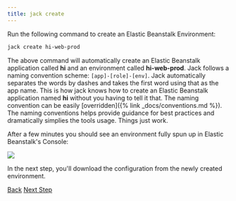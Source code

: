 ```yaml
---
title: jack create
---
```


Run the following command to create an Elastic Beanstalk Environment:

```sh
jack create hi-web-prod
```

The above command will automatically create an Elastic Beanstalk application called **hi** and an environment called **hi-web-prod**.  Jack follows a naming convention scheme: `[app]-[role]-[env]`.  Jack automatically separates the words by dashes and takes the first word using that as the app name.  This is how jack knows how to create an Elastic Beanstalk application named **hi** without you having to tell it that.  The naming convention can be easily [overridden]({% link _docs/conventions.md %}). The naming conventions helps provide guidance for best practices and dramatically simplies the tools usage.  Things just work.

After a few minutes you should see an environment fully spun up in Elastic Beanstalk's Console:

<img src="/img/tutorials/aws-eb-dashboard.png" class="doc-photo" />

In the next step, you'll download the configuration from the newly created environment.

<a class="btn btn-basic" href="{% link _docs/tutorial.md %}">Back</a>
<a class="btn btn-primary" href="{% link _docs/jack-config-download.md %}">Next Step</a>
